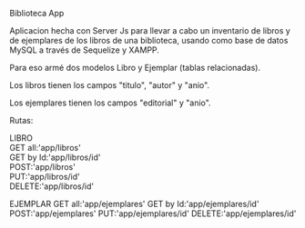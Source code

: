 Biblioteca App

Aplicacion hecha con Server Js para llevar a cabo un inventario de libros y de ejemplares de los libros de una biblioteca, usando como base de datos MySQL a través de Sequelize y XAMPP.

Para eso armé dos modelos Libro y Ejemplar (tablas relacionadas).

Los libros tienen los campos "titulo", "autor" y "anio".

Los ejemplares tienen los campos "editorial" y "anio".


Rutas:

LIBRO                                                             
GET all:'app/libros'                                              
GET by Id:'app/libros/id'                                         
POST:'app/libros'                                                 
PUT:'app/libros/id'                                               
DELETE:'app/libros/id'                                            



EJEMPLAR
GET all:'app/ejemplares'
GET by Id:'app/ejemplares/id'
POST:'app/ejemplares'
PUT:'app/ejemplares/id'
DELETE:'app/ejemplares/id'